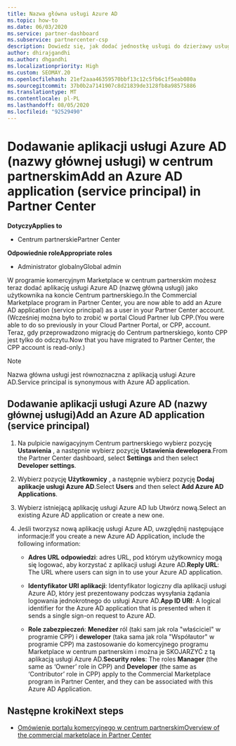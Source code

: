```yaml
---
title: Nazwa główna usługi Azure AD
ms.topic: how-to
ms.date: 06/03/2020
ms.service: partner-dashboard
ms.subservice: partnercenter-csp
description: Dowiedz się, jak dodać jednostkę usługi do dzierżawy usługi Azure AD. Oznacza to dodanie aplikacji usługi Azure AD (nazwy głównej usługi) w centrum partnerskim.
author: dhirajgandhi
ms.author: dhgandhi
ms.localizationpriority: High
ms.custom: SEOMAY.20
ms.openlocfilehash: 21ef2aaa46359570bbf13c12c5fb6c1f5eab080a
ms.sourcegitcommit: 37b0b2a7141907c8d21839de3128fb8a98575886
ms.translationtype: MT
ms.contentlocale: pl-PL
ms.lasthandoff: 08/05/2020
ms.locfileid: "92529490"
---
```

# <a name="add-an-azure-ad-application-service-principal-in-partner-center"></a><span data-ttu-id="0d005-104">Dodawanie aplikacji usługi Azure AD (nazwy głównej usługi) w centrum partnerskim</span><span class="sxs-lookup"><span data-stu-id="0d005-104">Add an Azure AD application (service principal) in Partner Center</span></span>

<span data-ttu-id="0d005-105">**Dotyczy**</span><span class="sxs-lookup"><span data-stu-id="0d005-105">**Applies to**</span></span>

- <span data-ttu-id="0d005-106">Centrum partnerskie</span><span class="sxs-lookup"><span data-stu-id="0d005-106">Partner Center</span></span>

<span data-ttu-id="0d005-107">**Odpowiednie role**</span><span class="sxs-lookup"><span data-stu-id="0d005-107">**Appropriate roles**</span></span>

- <span data-ttu-id="0d005-108">Administrator globalny</span><span class="sxs-lookup"><span data-stu-id="0d005-108">Global admin</span></span>

<span data-ttu-id="0d005-109">W programie komercyjnym Marketplace w centrum partnerskim możesz teraz dodać aplikację usługi Azure AD (nazwę główną usługi) jako użytkownika na koncie Centrum partnerskiego.</span><span class="sxs-lookup"><span data-stu-id="0d005-109">In the Commercial Marketplace program in Partner Center, you are now able to add an Azure AD application (service principal) as a user in your Partner Center account.</span></span> <span data-ttu-id="0d005-110">(Wcześniej można było to zrobić w portal Cloud Partner lub CPP.</span><span class="sxs-lookup"><span data-stu-id="0d005-110">(You were able to do so previously in your Cloud Partner Portal, or CPP, account.</span></span> <span data-ttu-id="0d005-111">Teraz, gdy przeprowadzono migrację do Centrum partnerskiego, konto CPP jest tylko do odczytu.</span><span class="sxs-lookup"><span data-stu-id="0d005-111">Now that you have migrated to Partner Center, the CPP account is read-only.)</span></span>
 
>[!Note] 
><span data-ttu-id="0d005-112">Nazwa główna usługi jest równoznaczna z aplikacją usługi Azure AD.</span><span class="sxs-lookup"><span data-stu-id="0d005-112">Service principal is synonymous with Azure AD application.</span></span>

## <a name="add-an-azure-ad-application-service-principal"></a><span data-ttu-id="0d005-113">Dodawanie aplikacji usługi Azure AD (nazwy głównej usługi)</span><span class="sxs-lookup"><span data-stu-id="0d005-113">Add an Azure AD application (service principal)</span></span>

1. <span data-ttu-id="0d005-114">Na pulpicie nawigacyjnym Centrum partnerskiego wybierz pozycję **Ustawienia** , a następnie wybierz pozycję **Ustawienia dewelopera**.</span><span class="sxs-lookup"><span data-stu-id="0d005-114">From the Partner Center dashboard, select **Settings** and then select **Developer settings**.</span></span>

2. <span data-ttu-id="0d005-115">Wybierz pozycję **Użytkownicy** , a następnie wybierz pozycję **Dodaj aplikacje usługi Azure AD**.</span><span class="sxs-lookup"><span data-stu-id="0d005-115">Select **Users** and then select **Add Azure AD Applications**.</span></span>

3. <span data-ttu-id="0d005-116">Wybierz istniejącą aplikację usługi Azure AD lub Utwórz nową.</span><span class="sxs-lookup"><span data-stu-id="0d005-116">Select an existing Azure AD application or create a new one.</span></span>

4. <span data-ttu-id="0d005-117">Jeśli tworzysz nową aplikację usługi Azure AD, uwzględnij następujące informacje:</span><span class="sxs-lookup"><span data-stu-id="0d005-117">If you create a new Azure AD Application, include the following information:</span></span>  

   - <span data-ttu-id="0d005-118">**Adres URL odpowiedzi**: adres URL, pod którym użytkownicy mogą się logować, aby korzystać z aplikacji usługi Azure AD.</span><span class="sxs-lookup"><span data-stu-id="0d005-118">**Reply URL**: The URL where users can sign in to use your Azure AD application.</span></span>

   - <span data-ttu-id="0d005-119">**Identyfikator URI aplikacji**: Identyfikator logiczny dla aplikacji usługi Azure AD, który jest prezentowany podczas wysyłania żądania logowania jednokrotnego do usługi Azure AD.</span><span class="sxs-lookup"><span data-stu-id="0d005-119">**App ID URI**: A logical identifier for the Azure AD application that is presented when it sends a single sign-on request to Azure AD.</span></span>

   - <span data-ttu-id="0d005-120">**Role zabezpieczeń**: **Menedżer** ról (taki sam jak rola "właściciel" w programie CPP) i **deweloper** (taka sama jak rola "Współautor" w programie CPP) ma zastosowanie do komercyjnego programu Marketplace w centrum partnerskim i można je SKOJARZYĆ z tą aplikacją usługi Azure AD.</span><span class="sxs-lookup"><span data-stu-id="0d005-120">**Security roles**: The roles **Manager** (the same as  ‘Owner’ role in CPP) and **Developer** (the same as ‘Contributor’ role in CPP) apply to the Commercial Marketplace program in Partner Center, and they can be associated with this Azure AD Application.</span></span>  

## <a name="next-steps"></a><span data-ttu-id="0d005-121">Następne kroki</span><span class="sxs-lookup"><span data-stu-id="0d005-121">Next steps</span></span>

- [<span data-ttu-id="0d005-122">Omówienie portalu komercyjnego w centrum partnerskim</span><span class="sxs-lookup"><span data-stu-id="0d005-122">Overview of the commercial marketplace in Partner Center</span></span>](csp-commercial-marketplace-overview.md)